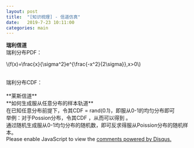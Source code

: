 ```yaml
---
layout: post
title:  "[知识梳理] - 信道仿真"
date:   2019-7-23 10:11:00
categories: main
---
```


**瑞利信道**
<br>
瑞利分布PDF：
<script type="text/javascript" async
  src="https://cdn.mathjax.org/mathjax/latest/MathJax.js?config=TeX-MML-AM_CHTML">
</script>
\\(f(x)=\frac{x}{\sigma^2}e^{\frac{-x^2}{2\sigma}},x>0\\)

<br>
瑞利分布CDF：
<script type="text/javascript" src="http://cdn.mathjax.org/mathjax/latest/MathJax.js?config=default">
\\(F(x)=1-e^{\frac{-x^2}{2\sigma}}=\int_0^x f(x)dx\\)
</script>
<br>

<br>
**莱斯信道**
<br>
**如何生成服从任意分布的样本轨道**
<br>
在已知任意分布前提下，令其CDF = rand(0.1)，即服从0-1的均匀分布即可
<br>
举例：对于Possion分布，令其CDF
<script type="text/javascript" src="http://cdn.mathjax.org/mathjax/latest/MathJax.js?config=default">
\\(1-e^{-\lambda t}=rand(0.1)\\)
</script>
，从而可以得到
<script type="text/javascript" src="http://cdn.mathjax.org/mathjax/latest/MathJax.js?config=default">
\\(t=-\frac{1}{\lambda}In(1-rand(0.1))\\)
</script>
。<br>
通过随机生成服从0-1均匀分布的随机数，即可反求得服从Poission分布的随机样本。
<br>

<div id="disqus_thread"></div>
<script>

/**
*  RECOMMENDED CONFIGURATION VARIABLES: EDIT AND UNCOMMENT THE SECTION BELOW TO INSERT DYNAMIC VALUES FROM YOUR PLATFORM OR CMS.
*  LEARN WHY DEFINING THESE VARIABLES IS IMPORTANT: https://disqus.com/admin/universalcode/#configuration-variables*/
/*
var disqus_config = function () {
this.page.url = PAGE_URL;  // Replace PAGE_URL with your page's canonical URL variable
this.page.identifier = PAGE_IDENTIFIER; // Replace PAGE_IDENTIFIER with your page's unique identifier variable
};
*/
(function() { // DON'T EDIT BELOW THIS LINE
var d = document, s = d.createElement('script');
s.src = 'https://nathendrake.disqus.com/embed.js';
s.setAttribute('data-timestamp', +new Date());
(d.head || d.body).appendChild(s);
})();
</script>
<noscript>Please enable JavaScript to view the <a href="https://disqus.com/?ref_noscript">comments powered by Disqus.</a></noscript>

<br>
<br>

<script>
  (function(i,s,o,g,r,a,m){i['GoogleAnalyticsObject']=r;i[r]=i[r]||function(){
  (i[r].q=i[r].q||[]).push(arguments)},i[r].l=1*new Date();a=s.createElement(o),
  m=s.getElementsByTagName(o)[0];a.async=1;a.src=g;m.parentNode.insertBefore(a,m)
  })(window,document,'script','https://www.google-analytics.com/analytics.js','ga');

  ga('create', 'UA-101909927-1', 'auto');
  ga('send', 'pageview');

</script>
